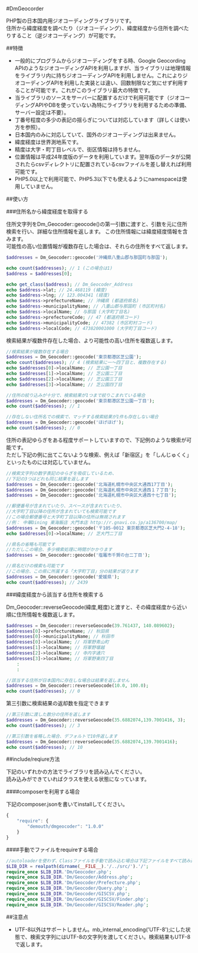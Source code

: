 #DmGeocorder

PHP製の日本国内用ジオコーディングライブラリです。  
住所から緯度経度を調べたり（ジオコーディング）、緯度経度から住所を調べたりすること（逆ジオコーディング）が可能です。

##特徴

- 一般的にプログラムからジオコーディングをする時、Google Geocording APIのようなジオコーディングAPIを利用しますが、当ライブラリは地理情報をライブラリ内に持ちジオコーディングAPIを利用しません。これによりジオコーディングAPIを利用した実装とは違い、回数制限など気にせず利用することが可能です。これがこのライブラリ最大の特徴です。
- 当ライブラリのソースをサーバーに配置するだけで利用可能です（ジオコーディングAPIやDBを使っていない為特にライブラリを利用するための準備、サーバー設定は不要）。
- 丁番号程度の多少の表記の揺らぎについては対応しています（詳しくは使い方を参照）。
- 日本国内のみに対応していて、国外のジオコーディングは出来ません。
- 緯度経度は世界測地系です。
- 精度は大字・町丁目レベルで、街区情報は持ちません。
- 位置情報は平成24年度版のデータを利用しています。翌年版のデータが公開されたらcsvディレクトリに配置されているcsvファイルを差し替えれば利用可能です。
- PHP5.0以上で利用可能で、PHP5.3以下でも使えるようにnamespaceは使用していません。

##使い方

###住所名から緯度経度を取得する

住所文字列をDm_Geocoder::geocode()の第一引数に渡すと、引数を元に住所検索を行い、詳細な住所情報を返します。
この住所情報には緯度経度情報を含みます。  
可能性の高い位置情報が複数存在した場合は、それらの住所をすべて返します。

```php
$addresses = Dm_Geocoder::geocode('沖縄県八重山郡与那国町与那国');

echo count($addresses); // 1 (この場合は1)
$address = $addresses[0];

echo get_class($address); // Dm_Geocoder_Address
echo $address->lat; // 24.468119 (緯度)
echo $address->lng; // 123.004341 (経度)
echo $address->prefectureName; // 沖縄県 (都道府県名)
echo $address->municipalityName; // 八重山郡与那国町 (市区町村名)
echo $address->localName; // 与那国 (大字町丁目名)
echo $address->prefectureCode; // 47 (都道府県コード)
echo $address->municipalityCode; // 47382 (市区町村コード)
echo $address->localCode; // 473820001000 (大字町丁目コード)
```

検索結果が複数件存在した場合、より可能性の高い住所を複数返します。
```php
//検索結果が複数存在する場合
$addresses = Dm_Geocoder::geocode('東京都港区芝公園');
echo count($addresses); // 4 (検索結果に一〜四丁目と、複数存在する)
echo $addresses[0]->localName; // 芝公園一丁目
echo $addresses[1]->localName; // 芝公園二丁目
echo $addresses[2]->localName; // 芝公園三丁目
echo $addresses[3]->localName; // 芝公園四丁目

//住所の絞り込みが十分で、検索結果が1つまで絞りこまれている場合
$addresses = Dm_Geocoder::geocode('東京都港区芝公園一丁目');
echo count($addresses); // 1

//存在しない住所名での検索で、マッチする検索結果が1件も存在しない場合
$addresses = Dm_Geocoder::geocode('ほげほげ');
echo count($addresses); // 0
```

住所の表記ゆらぎをある程度サポートしていますので、下記例のような検索が可能です。  
ただし下記の例に出てこないような検索、例えば「新宿区」を「しんじゅくく」といったものには対応していません。

```php
//検索文字列の数字表記のゆらぎを吸収しているため、
//下記の3つはどれも同じ結果を返します
$addresses = Dm_Geocoder::geocode('北海道札幌市中央区大通西17丁目');
$addresses = Dm_Geocoder::geocode('北海道札幌市中央区大通西１７丁目');
$addresses = Dm_Geocoder::geocode('北海道札幌市中央区大通西十七丁目');

//郵便番号が含まれていたり、スペースが含まれていたり、
//大字町丁目以降の住所が含まれていても検索可能です
//この場合郵便番号と大字町丁目以降の住所は無視されます
//例： 中華Dining 東海飯店 大門本店 http://r.gnavi.co.jp/a136700/map/
$addresses = Dm_Geocoder::geocode('〒105-0012 東京都港区芝大門2-4-18');
echo $addresses[0]->localName; // 芝大門二丁目

//県名の省略も可能です
//ただしこの場合、多少検索処理に時間がかかります
$addresses = Dm_Geocoder::geocode('塩竈市千賀の台二丁目');

//県名だけの検索も可能です
//この場合、この県に所属する「大字町丁目」分の結果が返ります
$addresses = Dm_Geocoder::geocode('愛媛県');
echo count($addresses); // 2439
```

###緯度経度から該当する住所を検索する

Dm_Geocoder::reverseGeocode(緯度,軽度)と渡すと、その緯度経度から近い順に住所情報を複数返します。
```php
$addresses = Dm_Geocoder::reverseGeocode(39.761437, 140.089602);
$addresses[0]->prefectureName; // 秋田県
$addresses[0]->municipalityName; // 秋田市
$addresses[0]->localName; // 将軍野青山町
$addresses[1]->localName; // 将軍野堰越
$addresses[2]->localName; // 寺内字通穴
$addresses[3]->localName; // 将軍野東四丁目
    :
    :

//該当する住所が日本国内に存在しな場合は結果を返しません
$addresses = Dm_Geocoder::reverseGeocode(10.0, 100.0);
echo count($addresses); // 0
```

第三引数に検索結果の返却数を指定できます
```php
//第三引数に渡した数分の住所を返します
$addresses = Dm_Geocoder::reverseGeocode(35.6882074,139.7001416, 3);
echo count($addresses); // 3

//第三引数を省略した場合、デフォルトで10件返します
$addresses = Dm_Geocoder::reverseGeocode(35.6882074,139.7001416);
echo count($addresses); // 10
```

##include/reqiure方法

下記のいずれかの方法でライブラリを読み込んでください。  
読み込みができていればクラスを使える状態になっています。

####composerを利用する場合  

下記のcomposer.jsonを書いてinstallしてください。
```javascript
{
    "require": {
        "demouth/dmgeocoder": "1.0.0"
    }
}
```

####手動でファイルをrequireする場合

```php
//autoloaderを使わず、Classファイルを手動で読み込む場合は下記ファイルをすべて読み込んでください
$LIB_DIR = realpath(dirname(__FILE__).'/../src/').'/';
require_once $LIB_DIR.'Dm/Geocoder.php';
require_once $LIB_DIR.'Dm/Geocoder/Address.php';
require_once $LIB_DIR.'Dm/Geocoder/Prefecture.php';
require_once $LIB_DIR.'Dm/Geocoder/Query.php';
require_once $LIB_DIR.'Dm/Geocoder/GISCSV.php';
require_once $LIB_DIR.'Dm/Geocoder/GISCSV/Finder.php';
require_once $LIB_DIR.'Dm/Geocoder/GISCSV/Reader.php';
```


##注意点

- UTF-8以外はサポートしません。mb_internal_encoding('UTF-8');にした状態で、検索文字列にはUTF-8の文字列を渡してください。検索結果もUTF-8で返します。
